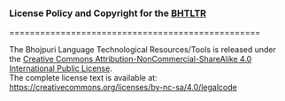 ### License Policy and Copyright for the [BHTLTR](https://github.com/shashwatup9k/bho-resources)
=================================================

The Bhojpuri Language Technological Resources/Tools is released under the [Creative Commons Attribution-NonCommercial-ShareAlike 4.0 International Public License](https://creativecommons.org/licenses/by-nc-sa/4.0/legalcode).    
The complete license text is available at: https://creativecommons.org/licenses/by-nc-sa/4.0/legalcode
